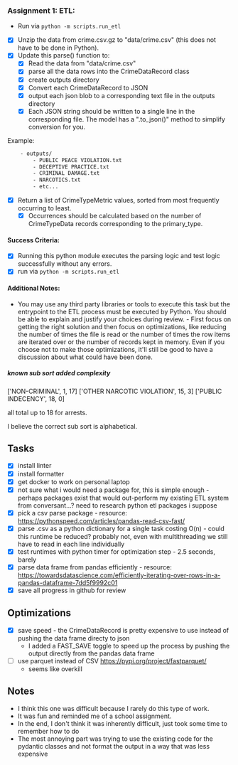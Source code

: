 ### Assignment 1: ETL:

- Run via `python -m scripts.run_etl`

- [x] Unzip the data from crime.csv.gz to "data/crime.csv" (this does not have to be done in Python).
- [x] Update this parse() function to:
  - [x] Read the data from "data/crime.csv"
  - [x] parse all the data rows into the CrimeDataRecord class
  - [x] create outputs directory
  - [x] Convert each CrimeDataRecord to JSON
  - [x] output each json blob to a corresponding text file in the outputs directory
  - [x] Each JSON string should be written to a single line in the corresponding file. The model has a ".to_json()" method to simplify conversion for you.

Example:

```bash
    - outputs/
        - PUBLIC PEACE VIOLATION.txt
        - DECEPTIVE PRACTICE.txt
        - CRIMINAL DAMAGE.txt
        - NARCOTICS.txt
        - etc...
```

- [x] Return a list of CrimeTypeMetric values, sorted from most frequently occurring to least.
  - [x] Occurrences should be calculated based on the number of CrimeTypeData records corresponding to the primary_type.

#### Success Criteria:

- [x] Running this python module executes the parsing logic and test logic successfully without any errors.
- [x] run via `python -m scripts.run_etl`

#### Additional Notes:

- You may use any third party libraries or tools to execute this task but the entrypoint to the ETL process must be executed by Python. You should be able to explain and justify your choices during review. - First focus on getting the right solution and then focus on optimizations, like reducing the number of times the file is read or the number of times the row items are iterated over or the number of records kept in memory. Even if you choose not to make those optimizations, it'll still be good to have a discussion about what could have been done.

##### known sub sort added complexity

['NON-CRIMINAL', 1, 17]
['OTHER NARCOTIC VIOLATION', 15, 3]
['PUBLIC INDECENCY', 18, 0]

all total up to 18 for arrests.

I believe the correct sub sort is alphabetical.

## Tasks

- [x] install linter
- [x] install formatter
- [x] get docker to work on personal laptop
- [x] not sure what i would need a package for, this is simple enough - perhaps packages exist that would out-perform my existing ETL system from conversant...? need to research python etl packages i suppose
- [x] pick a csv parse package - resource: https://pythonspeed.com/articles/pandas-read-csv-fast/
- [x] parse .csv as a python dictionary for a single task costing O(n) - could this runtime be reduced? probably not, even with multithreading we still have to read in each line individually
- [x] test runtimes with python timer for optimization step - 2.5 seconds, barely
- [x] parse data frame from pandas efficiently - resource: https://towardsdatascience.com/efficiently-iterating-over-rows-in-a-pandas-dataframe-7dd5f9992c01
- [x] save all progress in github for review

## Optimizations

- [x] save speed - the CrimeDataRecord is pretty expensive to use instead of pushing the data frame directy to json
  - I added a FAST_SAVE toggle to speed up the process by pushing the output directly from the pandas data frame
- [ ] use parquet instead of CSV https://pypi.org/project/fastparquet/
  - seems like overkill

## Notes

- I think this one was difficult because I rarely do this type of work.
- It was fun and reminded me of a school assignment.
- In the end, I don't think it was inherently difficult, just took some time to remember how to do
- The most annoying part was trying to use the existing code for the pydantic classes and not format the output in a way that was less expensive
